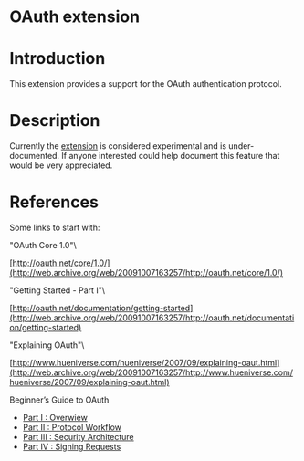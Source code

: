 OAuth extension
===============

Introduction
============

This extension provides a support for the OAuth authentication protocol.

Description
===========

Currently the
[extension](http://web.archive.org/web/20091007163257/http://www.restlet.org/documentation/snapshot/ext/index.html?org/restlet/ext/oauth/package-summary.html)
is considered experimental and is under-documented. If anyone interested
could help document this feature that would be very appreciated.

References
==========

Some links to start with:

"OAuth Core 1.0"\

[http://oauth.net/core/1.0/](http://web.archive.org/web/20091007163257/http://oauth.net/core/1.0/)

"Getting Started - Part I"\

[http://oauth.net/documentation/getting-started](http://web.archive.org/web/20091007163257/http://oauth.net/documentation/getting-started)

"Explaining OAuth"\

[http://www.hueniverse.com/hueniverse/2007/09/explaining-oaut.html](http://web.archive.org/web/20091007163257/http://www.hueniverse.com/hueniverse/2007/09/explaining-oaut.html)

Beginner’s Guide to OAuth

-   [Part I :
    Overwiew](http://web.archive.org/web/20091007163257/http://www.hueniverse.com/hueniverse/2007/10/beginners-guide.html)
-   [Part II : Protocol
    Workflow](http://web.archive.org/web/20091007163257/http://www.hueniverse.com/hueniverse/2007/10/beginners-gui-1.html)
-   [Part III : Security
    Architecture](http://web.archive.org/web/20091007163257/http://www.hueniverse.com/hueniverse/2008/10/beginners-guide.html)
-   [Part IV : Signing
    Requests](http://web.archive.org/web/20091007163257/http://www.hueniverse.com/hueniverse/2008/10/beginners-gui-1.html)

